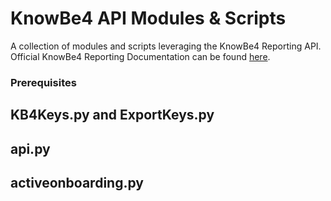 # KnowBe4 API Modules & Scripts

A collection of modules and scripts leveraging the KnowBe4 Reporting API.
Official KnowBe4 Reporting Documentation can be found [here](https://developer.knowbe4.com/).

### Prerequisites

##  KB4Keys.py and ExportKeys.py

## api.py

## activeonboarding.py
